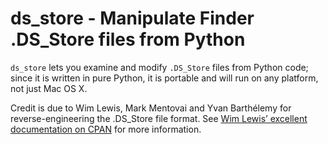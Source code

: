 # ds_store - Manipulate Finder .DS_Store files from Python

`ds_store` lets you examine and modify `.DS_Store` files from Python code;
since it is written in pure Python, it is portable and will run on any
platform, not just Mac OS X.

Credit is due to Wim Lewis, Mark Mentovai and Yvan Barthélemy for
reverse-engineering the .DS_Store file format. See
[Wim Lewis’ excellent documentation on CPAN][1] for more information.

[1]: http://search.cpan.org/~wiml/Mac-Finder-DSStore/DSStoreFormat.pod
